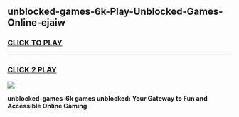 
## unblocked-games-6k-Play-Unblocked-Games-Online-ejaiw
<h3>
<a href="https://premium76.site?title=unblocked-games-6k&ref=25A">CLICK TO PLAY</a></h3>
<hr>

<h3>
<a href="https://premium76.site?title=unblocked-games-6k&ref=25A">CLICK 2 PLAY</a>
  
</h3>

<a href="https://premium76.site?title=unblocked-games-6k&ref=25A"><img src="https://clearcache.store/games.png"></a>


**unblocked-games-6k games unblocked: Your Gateway to Fun and Accessible Online Gaming**
